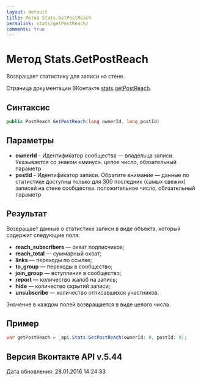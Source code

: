 ```yaml
---
layout: default
title: Метод Stats.GetPostReach
permalink: stats/getPostReach/
comments: true
---
```

# Метод Stats.GetPostReach
Возвращает статистику для записи на стене.

Страница документации ВКонтакте [stats.getPostReach](https://vk.com/dev/stats.getPostReach).

## Синтаксис
``` csharp
public PostReach GetPostReach(long ownerId, long postId)
```

## Параметры
+ **ownerId** - Идентификатор сообщества — владельца записи. Указывается со знаком «минус». целое число, обязательный параметр
+ **postId** - Идентификатор записи. 
Обратите внимание — данные по статистике доступны только для 300 последних (самых свежих) записей на стене сообщества. положительное число, обязательный параметр

## Результат
Возвращает данные о статистике записи в виде объекта, который содержит следующие поля: 

+ **reach_subscribers** — охват подписчиков; 
+ **reach_total** — суммарный охват; 
+ **links** — переходы по ссылке; 
+ **to_group** — переходы в сообщество; 
+ **join_group** — вступления в сообщество; 
+ **report** — количество жалоб на запись; 
+ **hide** — количество скрытий записи; 
+ **unsubscribe** — количество отписавшихся участников. 

Значение в каждом полей возвращается в виде целого числа.

## Пример
``` csharp
var getPostReach = _api.Stats.GetPostReach(ownerId: 0, postId: 0);
```

## Версия Вконтакте API v.5.44
Дата обновления: 28.01.2016 14:24:33
